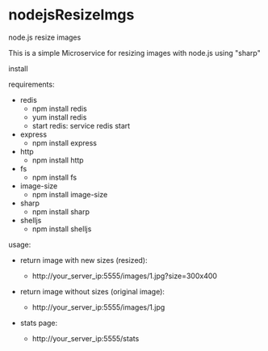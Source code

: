 # nodejsResizeImgs
node.js resize images

This is a simple Microservice for resizing images with node.js using "sharp"

install

requirements:
- redis 
  - npm install redis
  - yum install redis
  - start redis: service redis start
- express
  - npm install express
- http
  - npm install http
- fs
  - npm install fs
- image-size
  - npm install image-size
- sharp
  - npm install sharp
- shelljs
  - npm install shelljs


usage:

- return image with new sizes (resized):
  - http://your_server_ip:5555/images/1.jpg?size=300x400
  
- return image without sizes (original image):
  - http://your_server_ip:5555/images/1.jpg
  
- stats page:
  - http://your_server_ip:5555/stats
  

